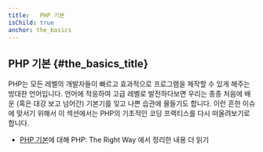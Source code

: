 ```yaml
---
title:   PHP 기본 
isChild: true
anchor: the_basics
---
```


## PHP 기본 {#the_basics_title}

PHP는 모든 레벨의 개발자들이 빠르고 효과적으로 프로그램을 제작할 수 있게 해주는 방대한 언어입니다.
언어에 적응하여 고급 레벨로 발전하다보면 우리는 종종 처음에 배운 (혹은 대강 보고 넘어간) 기본기를 잊고 나쁜 습관에 물들기도 합니다.
이런 흔한 이슈에 맞서기 위해서 이 섹션에서는 PHP의 기초적인 코딩 프랙티스를 다시 떠올려보기로 합니다.

* [PHP 기본](/php-the-right-way/pages/The-Basics.html)에 대해 PHP: The Right Way 에서 정리한 내용 더 읽기
